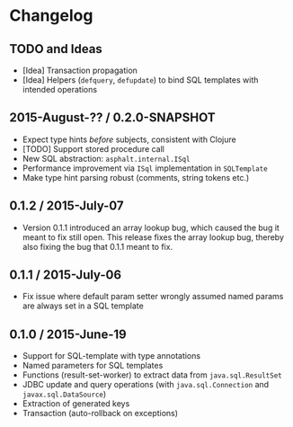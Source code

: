 # Changelog

## TODO and Ideas

* [Idea] Transaction propagation
* [Idea] Helpers (`defquery`, `defupdate`) to bind SQL templates with intended operations


## 2015-August-?? / 0.2.0-SNAPSHOT

* Expect type hints _before_ subjects, consistent with Clojure
* [TODO] Support stored procedure call
* New SQL abstraction: `asphalt.internal.ISql`
* Performance improvement via `ISql` implementation in `SQLTemplate`
* Make type hint parsing robust (comments, string tokens etc.)


## 0.1.2 / 2015-July-07

* Version 0.1.1 introduced an array lookup bug, which caused the bug it meant to fix still open.
  This release fixes the array lookup bug, thereby also fixing the bug that 0.1.1 meant to fix.


## 0.1.1 / 2015-July-06

* Fix issue where default param setter wrongly assumed named params are always set in a SQL template


## 0.1.0 / 2015-June-19

* Support for SQL-template with type annotations
* Named parameters for SQL templates
* Functions (result-set-worker) to extract data from `java.sql.ResultSet`
* JDBC update and query operations (with `java.sql.Connection` and `javax.sql.DataSource`)
* Extraction of generated keys
* Transaction (auto-rollback on exceptions)
